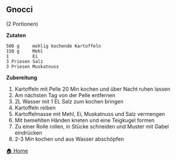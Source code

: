 Gnocci
-----------------
(2 Portionen)

**Zutaten**

```
500 g     mehlig kochende Kartoffeln
150 g     Mehl
1         Ei
3 Priesen Salz
3 Priesen Muskatnuss
```

**Zubereitung**

1. Kartoffeln mit Pelle 20 Min kochen und über Nacht ruhen lassen
2. Am nächsten Tag von der Pelle entfernen
3. 2L Wasser mit 1 EL Salz zum kochen bringen
4. Kartoffeln reiben
5. Kartoffelmasse mit Mehl, Ei, Muskatnuss und Salz vermengen
6. Mit bemehlten Händen kneten und eine Teigkugel formen
7. Zu einer Rolle rollen, in Stücke schneiden und Muster mit Gabel eindrücken
8. 2-3 Min kochen und aus Wasser abschöpfen

[🏠 Home](./../)
